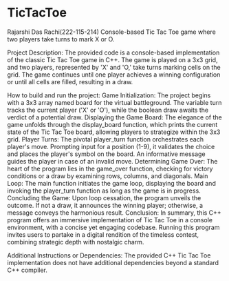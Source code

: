 # TicTacToe
Rajarshi Das Rachi(222-115-214)
Console-based Tic Tac Toe game where two players take turns to mark X or O.

Project Description:
The provided code is a console-based implementation of the classic Tic Tac Toe game in C++. The game is played on a 3x3 grid, and two players, represented by 'X' and 'O,' take turns marking cells on the grid. The game continues until one player achieves a winning configuration or until all cells are filled, resulting in a draw.

How to build and run the project:
Game Initialization:
The project begins with a 3x3 array named board for the virtual battleground. The variable turn tracks the current player ('X' or 'O'), while the boolean draw awaits the verdict of a potential draw.
Displaying the Game Board:
The elegance of the game unfolds through the display_board function, which prints the current state of the Tic Tac Toe board, allowing players to strategize within the 3x3 grid.
Player Turns:
The pivotal player_turn function orchestrates each player's move. Prompting input for a position (1-9), it validates the choice and places the player's symbol on the board. An informative message guides the player in case of an invalid move.
Determining Game Over:
The heart of the program lies in the game_over function, checking for victory conditions or a draw by examining rows, columns, and diagonals.
Main Loop:
The main function initiates the game loop, displaying the board and invoking the player_turn function as long as the game is in progress.
Concluding the Game:
Upon loop cessation, the program unveils the outcome. If not a draw, it announces the winning player; otherwise, a message conveys the harmonious result.
Conclusion:
In summary, this C++ program offers an immersive implementation of Tic Tac Toe in a console environment, with a concise yet engaging codebase. Running this program invites users to partake in a digital rendition of the timeless contest, combining strategic depth with nostalgic charm.

Additional Instructions or Dependencies:
The provided C++ Tic Tac Toe implementation does not have additional dependencies beyond a standard C++ compiler.
